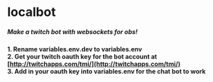 # localbot

##### Make a twitch bot with websockets for obs!  

**1. Rename variables.env.dev to variables.env**  
**2. Get your twitch oauth key for the bot account at [http://twitchapps.com/tmi/](http://twitchapps.com/tmi/)**  
**3. Add in your oauth key into variables.env for the chat bot to work**
